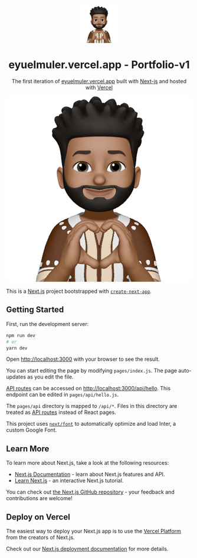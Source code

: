 <div align="center">
  <img alt="Logo" src="https://raw.githubusercontent.com/eyuel23/Portfolio-v1/main/public/header.png" width="100" />
</div>
<h1 align="center">
  eyuelmuler.vercel.app - Portfolio-v1
</h1>
<p align="center">
  The first iteration of <a href="https://eyuelmuler.vercel.app/" target="_blank">eyuelmuler.vercel.app</a> built with <a href="https://nextjs.org/" target="_blank">Next-js</a> and hosted with <a href="https://www.vercel.com/" target="_blank">Vercel</a>
</p>
<p align="center">
  <a href="https://eyuelmuler.vercel.app/" target="_blank">
    <img src="https://raw.githubusercontent.com/eyuel23/Portfolio-v1/main/public/header.png" alt="vercel status" />
  </a>
</p>

This is a [Next.js](https://nextjs.org/) project bootstrapped with [`create-next-app`](https://github.com/vercel/next.js/tree/canary/packages/create-next-app).

## Getting Started

First, run the development server:

```bash
npm run dev
# or
yarn dev
```

Open [http://localhost:3000](http://localhost:3000) with your browser to see the result.

You can start editing the page by modifying `pages/index.js`. The page auto-updates as you edit the file.

[API routes](https://nextjs.org/docs/api-routes/introduction) can be accessed on [http://localhost:3000/api/hello](http://localhost:3000/api/hello). This endpoint can be edited in `pages/api/hello.js`.

The `pages/api` directory is mapped to `/api/*`. Files in this directory are treated as [API routes](https://nextjs.org/docs/api-routes/introduction) instead of React pages.

This project uses [`next/font`](https://nextjs.org/docs/basic-features/font-optimization) to automatically optimize and load Inter, a custom Google Font.

## Learn More

To learn more about Next.js, take a look at the following resources:

- [Next.js Documentation](https://nextjs.org/docs) - learn about Next.js features and API.
- [Learn Next.js](https://nextjs.org/learn) - an interactive Next.js tutorial.

You can check out [the Next.js GitHub repository](https://github.com/vercel/next.js/) - your feedback and contributions are welcome!

## Deploy on Vercel

The easiest way to deploy your Next.js app is to use the [Vercel Platform](https://vercel.com/new?utm_medium=default-template&filter=next.js&utm_source=create-next-app&utm_campaign=create-next-app-readme) from the creators of Next.js.

Check out our [Next.js deployment documentation](https://nextjs.org/docs/deployment) for more details.
